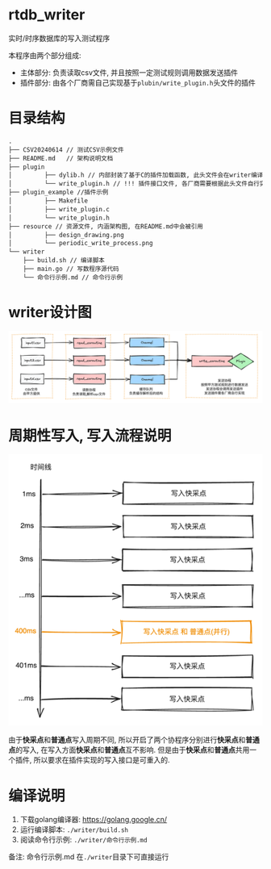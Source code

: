 # rtdb_writer

实时/时序数据库的写入测试程序

本程序由两个部分组成: 
* 主体部分: 负责读取csv文件, 并且按照一定测试规则调用数据发送插件
* 插件部分: 由各个厂商需自己实现基于```plubin/write_plugin.h```头文件的插件

# 目录结构
```tex
.
├── CSV20240614 // 测试CSV示例文件
├── README.md   // 架构说明文档
├── plugin
│         ├── dylib.h // 内部封装了基于C的插件加载函数, 此头文件会在writer编译时编译到写数程序中
│         └── write_plugin.h // !!! 插件接口文件, 各厂商需要根据此头文件自行实现写入插件
├── plugin_example //插件示例
│         ├── Makefile
│         ├── write_plugin.c
│         └── write_plugin.h
├── resource // 资源文件, 内涵架构图, 在README.md中会被引用
│         ├── design_drawing.png
│         └── periodic_write_process.png
└── writer
    ├── build.sh // 编译脚本
    ├── main.go // 写数程序源代码
    └── 命令行示例.md // 命令行示例
```

# writer设计图
![design_drawing.png](resource/design_drawing.png)

# 周期性写入, 写入流程说明
![periodic_write_process.png](resource/periodic_write_process.png)

由于**快采点**和**普通点**写入周期不同, 所以开启了两个协程序分别进行**快采点**和**普通点**的写入, 在写入方面**快采点**和**普通点**互不影响.
但是由于**快采点**和**普通点**共用一个插件, 所以要求在插件实现的写入接口是可重入的. 

# 编译说明
1. 下载golang编译器: https://golang.google.cn/
2. 运行编译脚本: ```./writer/build.sh```
3. 阅读命令行示例: ```./writer/命令行示例.md```

备注: 命令行示例.md 在```./writer```目录下可直接运行
